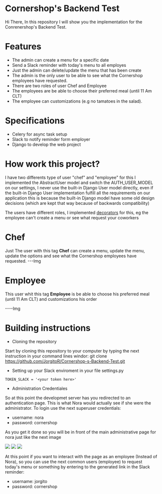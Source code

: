 # Cornershop's Backend Test
Hi There, In this repository I will show you the implementation for the Conrenershop's Backend Test.

# Features
- The admin can create a menu for a specific date
- Send a Slack reminder with today's menu to all employes
- Just the admin can delete/update the menu that has been create
- The admin is the only user to be able to see what the Cornershop employees have requested.
- There are two roles of user Chef and Employee
- The employees are be able to choose their preferred meal (until 11 Am CLT)
- The employee can customizations (e.g no tamatoes in the salad).

# Specifications

- Celery for async task setup
- Slack to notify reminder form employer
- Django to develop the web project


# How work this project?
I have two differents type of user "chef" and "employee" for this I implemented the AbstractUser model and switch the AUTH_USER_MODEL on our settings, I never use the built-in Django User model directly, even if the built-in Django User implementation fulfill all the requirements on our application this is because the built-in Django model have some old design decisions (which are kept that way because of backwards compatibility)

The users have different roles, I implemented  <a href="https://github.com/JorgitoR/Cornershop-s-Backend-Test/blob/main/Menu/decorators.py">decorators</a> for this, eg the employee can't create a menu or see what request your coworkers

# Chef
Just The user with this tag <strong>Chef</strong> can create a menu, update the menu, update the options and see what the Cornershop employees have requested.
---Img

# Employee
This user whit this tag <strong>Employee</strong> is be able to choose his preferred meal (until 11 Am CLT) and customizations his order

----Img


# Building instructions
- Cloning the repository

Start by cloning this repository to your computer by typing the next instruction in your command lines windor:
git clone https://github.com/JorgitoR/Cornershop-s-Backend-Test.git

- Setting up your Slack enviroment in your file settings.py

```
TOKEN_SLACK = '<your token here>'
```

- Administration Credentiales

So at this point the developmet server has you redirected to an authentication page. This is what Nora would actually see if she were the administrator. To login use the next superuser credentials:

- username: nora
- password: cornershop

As you get it done so you will be in front of the main administrative page for nora just like the next image

<img src="https://i.ibb.co/4Nxt6w9/image-1.png">
<img src="https://i.ibb.co/9WGnthD/image-2-1.png">
<img src="https://i.ibb.co/QYR61KQ/image-3-1.png">


At this point if you want to interact with the page as an employee (Instead of Nora), so you can use the next common users (employee) to request today's menu or something by entering to the generated link in the Slack reminder:

- username: jorgito
- password: cornershop







